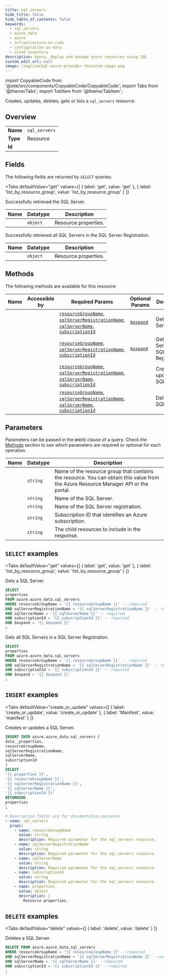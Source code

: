 ```yaml
--- 
title: sql_servers
hide_title: false
hide_table_of_contents: false
keywords:
  - sql_servers
  - azure_data
  - azure
  - infrastructure-as-code
  - configuration-as-data
  - cloud inventory
description: Query, deploy and manage azure resources using SQL
custom_edit_url: null
image: /img/stackql-azure-provider-featured-image.png
---
```


import CopyableCode from '@site/src/components/CopyableCode/CopyableCode';
import Tabs from '@theme/Tabs';
import TabItem from '@theme/TabItem';

Creates, updates, deletes, gets or lists a <code>sql_servers</code> resource.

## Overview
<table><tbody>
<tr><td><b>Name</b></td><td><code>sql_servers</code></td></tr>
<tr><td><b>Type</b></td><td>Resource</td></tr>
<tr><td><b>Id</b></td><td><CopyableCode code="azure.azure_data.sql_servers" /></td></tr>
</tbody></table>

## Fields

The following fields are returned by `SELECT` queries:

<Tabs
    defaultValue="get"
    values={[
        { label: 'get', value: 'get' },
        { label: 'list_by_resource_group', value: 'list_by_resource_group' }
    ]}
>
<TabItem value="get">

Successfully retrieved the SQL Server.

<table>
<thead>
    <tr>
    <th>Name</th>
    <th>Datatype</th>
    <th>Description</th>
    </tr>
</thead>
<tbody>
<tr>
    <td><CopyableCode code="properties" /></td>
    <td><code>object</code></td>
    <td>Resource properties.</td>
</tr>
</tbody>
</table>
</TabItem>
<TabItem value="list_by_resource_group">

Successfully retrieved all SQL Servers in the SQL Server Registration.

<table>
<thead>
    <tr>
    <th>Name</th>
    <th>Datatype</th>
    <th>Description</th>
    </tr>
</thead>
<tbody>
<tr>
    <td><CopyableCode code="properties" /></td>
    <td><code>object</code></td>
    <td>Resource properties.</td>
</tr>
</tbody>
</table>
</TabItem>
</Tabs>

## Methods

The following methods are available for this resource:

<table>
<thead>
    <tr>
    <th>Name</th>
    <th>Accessible by</th>
    <th>Required Params</th>
    <th>Optional Params</th>
    <th>Description</th>
    </tr>
</thead>
<tbody>
<tr>
    <td><a href="#get"><CopyableCode code="get" /></a></td>
    <td><CopyableCode code="select" /></td>
    <td><a href="#parameter-resourceGroupName"><code>resourceGroupName</code></a>, <a href="#parameter-sqlServerRegistrationName"><code>sqlServerRegistrationName</code></a>, <a href="#parameter-sqlServerName"><code>sqlServerName</code></a>, <a href="#parameter-subscriptionId"><code>subscriptionId</code></a></td>
    <td><a href="#parameter-$expand"><code>$expand</code></a></td>
    <td>Gets a SQL Server.</td>
</tr>
<tr>
    <td><a href="#list_by_resource_group"><CopyableCode code="list_by_resource_group" /></a></td>
    <td><CopyableCode code="select" /></td>
    <td><a href="#parameter-resourceGroupName"><code>resourceGroupName</code></a>, <a href="#parameter-sqlServerRegistrationName"><code>sqlServerRegistrationName</code></a>, <a href="#parameter-subscriptionId"><code>subscriptionId</code></a></td>
    <td><a href="#parameter-$expand"><code>$expand</code></a></td>
    <td>Gets all SQL Servers in a SQL Server Registration.</td>
</tr>
<tr>
    <td><a href="#create_or_update"><CopyableCode code="create_or_update" /></a></td>
    <td><CopyableCode code="insert" /></td>
    <td><a href="#parameter-resourceGroupName"><code>resourceGroupName</code></a>, <a href="#parameter-sqlServerRegistrationName"><code>sqlServerRegistrationName</code></a>, <a href="#parameter-sqlServerName"><code>sqlServerName</code></a>, <a href="#parameter-subscriptionId"><code>subscriptionId</code></a></td>
    <td></td>
    <td>Creates or updates a SQL Server.</td>
</tr>
<tr>
    <td><a href="#delete"><CopyableCode code="delete" /></a></td>
    <td><CopyableCode code="delete" /></td>
    <td><a href="#parameter-resourceGroupName"><code>resourceGroupName</code></a>, <a href="#parameter-sqlServerRegistrationName"><code>sqlServerRegistrationName</code></a>, <a href="#parameter-sqlServerName"><code>sqlServerName</code></a>, <a href="#parameter-subscriptionId"><code>subscriptionId</code></a></td>
    <td></td>
    <td>Deletes a SQL Server.</td>
</tr>
</tbody>
</table>

## Parameters

Parameters can be passed in the `WHERE` clause of a query. Check the [Methods](#methods) section to see which parameters are required or optional for each operation.

<table>
<thead>
    <tr>
    <th>Name</th>
    <th>Datatype</th>
    <th>Description</th>
    </tr>
</thead>
<tbody>
<tr id="parameter-resourceGroupName">
    <td><CopyableCode code="resourceGroupName" /></td>
    <td><code>string</code></td>
    <td>Name of the resource group that contains the resource. You can obtain this value from the Azure Resource Manager API or the portal.</td>
</tr>
<tr id="parameter-sqlServerName">
    <td><CopyableCode code="sqlServerName" /></td>
    <td><code>string</code></td>
    <td>Name of the SQL Server.</td>
</tr>
<tr id="parameter-sqlServerRegistrationName">
    <td><CopyableCode code="sqlServerRegistrationName" /></td>
    <td><code>string</code></td>
    <td>Name of the SQL Server registration.</td>
</tr>
<tr id="parameter-subscriptionId">
    <td><CopyableCode code="subscriptionId" /></td>
    <td><code>string</code></td>
    <td>Subscription ID that identifies an Azure subscription.</td>
</tr>
<tr id="parameter-$expand">
    <td><CopyableCode code="$expand" /></td>
    <td><code>string</code></td>
    <td>The child resources to include in the response.</td>
</tr>
</tbody>
</table>

## `SELECT` examples

<Tabs
    defaultValue="get"
    values={[
        { label: 'get', value: 'get' },
        { label: 'list_by_resource_group', value: 'list_by_resource_group' }
    ]}
>
<TabItem value="get">

Gets a SQL Server.

```sql
SELECT
properties
FROM azure.azure_data.sql_servers
WHERE resourceGroupName = '{{ resourceGroupName }}' -- required
AND sqlServerRegistrationName = '{{ sqlServerRegistrationName }}' -- required
AND sqlServerName = '{{ sqlServerName }}' -- required
AND subscriptionId = '{{ subscriptionId }}' -- required
AND $expand = '{{ $expand }}'
;
```
</TabItem>
<TabItem value="list_by_resource_group">

Gets all SQL Servers in a SQL Server Registration.

```sql
SELECT
properties
FROM azure.azure_data.sql_servers
WHERE resourceGroupName = '{{ resourceGroupName }}' -- required
AND sqlServerRegistrationName = '{{ sqlServerRegistrationName }}' -- required
AND subscriptionId = '{{ subscriptionId }}' -- required
AND $expand = '{{ $expand }}'
;
```
</TabItem>
</Tabs>


## `INSERT` examples

<Tabs
    defaultValue="create_or_update"
    values={[
        { label: 'create_or_update', value: 'create_or_update' },
        { label: 'Manifest', value: 'manifest' }
    ]}
>
<TabItem value="create_or_update">

Creates or updates a SQL Server.

```sql
INSERT INTO azure.azure_data.sql_servers (
data__properties,
resourceGroupName,
sqlServerRegistrationName,
sqlServerName,
subscriptionId
)
SELECT 
'{{ properties }}',
'{{ resourceGroupName }}',
'{{ sqlServerRegistrationName }}',
'{{ sqlServerName }}',
'{{ subscriptionId }}'
RETURNING
properties
;
```
</TabItem>
<TabItem value="manifest">

```yaml
# Description fields are for documentation purposes
- name: sql_servers
  props:
    - name: resourceGroupName
      value: string
      description: Required parameter for the sql_servers resource.
    - name: sqlServerRegistrationName
      value: string
      description: Required parameter for the sql_servers resource.
    - name: sqlServerName
      value: string
      description: Required parameter for the sql_servers resource.
    - name: subscriptionId
      value: string
      description: Required parameter for the sql_servers resource.
    - name: properties
      value: object
      description: |
        Resource properties.
```
</TabItem>
</Tabs>


## `DELETE` examples

<Tabs
    defaultValue="delete"
    values={[
        { label: 'delete', value: 'delete' }
    ]}
>
<TabItem value="delete">

Deletes a SQL Server.

```sql
DELETE FROM azure.azure_data.sql_servers
WHERE resourceGroupName = '{{ resourceGroupName }}' --required
AND sqlServerRegistrationName = '{{ sqlServerRegistrationName }}' --required
AND sqlServerName = '{{ sqlServerName }}' --required
AND subscriptionId = '{{ subscriptionId }}' --required
;
```
</TabItem>
</Tabs>
